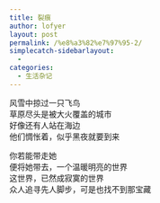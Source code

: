 ```yaml
---
title: 裂痕
author: lofyer
layout: post
permalink: /%e8%a3%82%e7%97%95-2/
simplecatch-sidebarlayout:
  - 
categories:
  - 生活杂记
---
```

风雪中掠过一只飞鸟  
草原尽头是被大火覆盖的城市  
好像还有人站在海边  
他们惆怅着，似乎黑夜就要到来

你若能带走她  
便将她带去，一个温暖明亮的世界  
这世界，已然成寂寞的世界  
众人追寻先人脚步，可是也找不到那宝藏